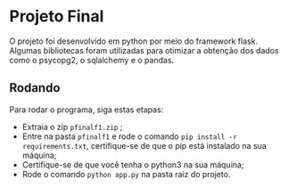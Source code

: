 # Projeto Final

O projeto foi desenvolvido em python por meio do framework flask.
Algumas bibliotecas foram utilizadas para otimizar a obtenção dos dados como o psycopg2, o sqlalchemy e o pandas.

## Rodando

Para rodar o programa, siga estas etapas:

- Extraia o zip `pfinalf1.zip` ;
- Entre na pasta `pfinalf1` e rode o comando `pip install -r requirements.txt`, certifique-se de que o pip está instalado na sua máquina;
- Certifique-se de que você tenha o python3 na sua máquina;
- Rode o comando `python app.py` na pasta raiz do projeto.

